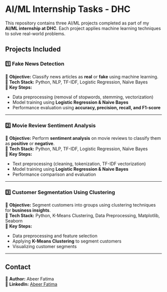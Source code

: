 # **AI/ML Internship Tasks - DHC**  

This repository contains three AI/ML projects completed as part of my **AI/ML internship at DHC**. Each project applies machine learning techniques to solve real-world problems.  

## **Projects Included**  

### 1️⃣ **Fake News Detection**  
🔹 **Objective:** Classify news articles as **real** or **fake** using machine learning.  
🔹 **Tech Stack:** Python, NLP, TF-IDF, Logistic Regression, Naïve Bayes  
🔹 **Key Steps:**  
   - Data preprocessing (removal of stopwords, stemming, vectorization)  
   - Model training using **Logistic Regression & Naive Bayes**  
   - Performance evaluation using **accuracy, precision, recall, and F1-score**  

---

### 2️⃣ **Movie Review Sentiment Analysis**  
🔹 **Objective:** Perform **sentiment analysis** on movie reviews to classify them as **positive** or **negative**.  
🔹 **Tech Stack:** Python, NLP, TF-IDF, Logistic Regression, Naïve Bayes  
🔹 **Key Steps:**  
   - Text preprocessing (cleaning, tokenization, TF-IDF vectorization)  
   - Model training using **Logistic Regression & Naive Bayes**  
   - Performance comparison and evaluation  

---

### 3️⃣ **Customer Segmentation Using Clustering**  
🔹 **Objective:** Segment customers into groups using clustering techniques for **business insights**.  
🔹 **Tech Stack:** Python, K-Means Clustering, Data Preprocessing, Matplotlib, Seaborn  
🔹 **Key Steps:**  
   - Data preprocessing and feature selection  
   - Applying **K-Means Clustering** to segment customers  
   - Visualizing customer segments  

---

## **Contact**  
📌 **Author:** Abeer Fatima  
📌 **LinkedIn:** [Abeer Fatima](https://www.linkedin.com/in/abeer-fatima--)  

